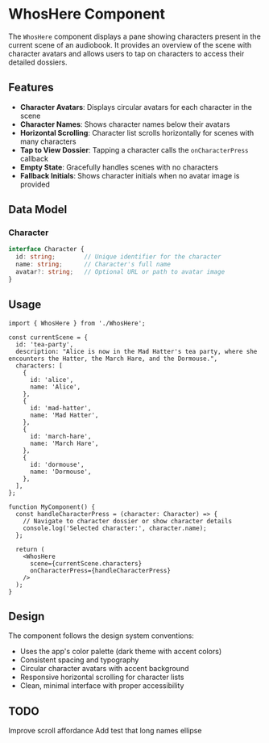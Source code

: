# WhosHere Component

The `WhosHere` component displays a pane showing characters present in the current scene of an audiobook. It provides an overview of the scene with character avatars and allows users to tap on characters to access their detailed dossiers.

## Features

- **Character Avatars**: Displays circular avatars for each character in the scene
- **Character Names**: Shows character names below their avatars
- **Horizontal Scrolling**: Character list scrolls horizontally for scenes with many characters
- **Tap to View Dossier**: Tapping a character calls the `onCharacterPress` callback
- **Empty State**: Gracefully handles scenes with no characters
- **Fallback Initials**: Shows character initials when no avatar image is provided

## Data Model

### Character
```typescript
interface Character {
  id: string;        // Unique identifier for the character
  name: string;      // Character's full name
  avatar?: string;   // Optional URL or path to avatar image
}
```

## Usage

```tsx
import { WhosHere } from './WhosHere';

const currentScene = {
  id: 'tea-party',
  description: "Alice is now in the Mad Hatter's tea party, where she encounters the Hatter, the March Hare, and the Dormouse.",
  characters: [
    {
      id: 'alice',
      name: 'Alice',
    },
    {
      id: 'mad-hatter',
      name: 'Mad Hatter',
    },
    {
      id: 'march-hare',
      name: 'March Hare',
    },
    {
      id: 'dormouse',
      name: 'Dormouse',
    },
  ],
};

function MyComponent() {
  const handleCharacterPress = (character: Character) => {
    // Navigate to character dossier or show character details
    console.log('Selected character:', character.name);
  };

  return (
    <WhosHere
      scene={currentScene.characters}
      onCharacterPress={handleCharacterPress}
    />
  );
}
```

## Design

The component follows the design system conventions:
- Uses the app's color palette (dark theme with accent colors)
- Consistent spacing and typography
- Circular character avatars with accent background
- Responsive horizontal scrolling for character lists
- Clean, minimal interface with proper accessibility

## TODO

Improve scroll affordance
Add test that long names ellipse